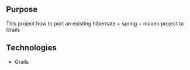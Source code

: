 ## Purpose ##

This project how to port an existing hibernate + spring + maven project to Grails

## Technologies ##

* Grails


